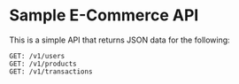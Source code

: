 # Sample E-Commerce API

This is a simple API that returns JSON data for the following:

```
GET: /v1/users
GET: /v1/products
GET: /v1/transactions
```
